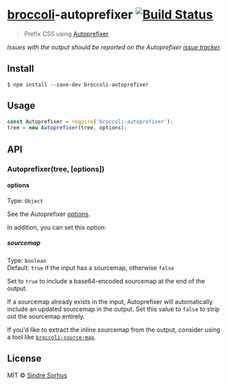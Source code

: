 # [broccoli](https://github.com/joliss/broccoli)-autoprefixer [![Build Status](https://travis-ci.org/sindresorhus/broccoli-autoprefixer.svg?branch=master)](https://travis-ci.org/sindresorhus/broccoli-autoprefixer)

> Prefix CSS using [Autoprefixer](https://github.com/postcss/autoprefixer)

*Issues with the output should be reported on the Autoprefixer [issue tracker](https://github.com/postcss/autoprefixer/issues).*


## Install

```
$ npm install --save-dev broccoli-autoprefixer
```


## Usage

```js
const Autoprefixer = require('broccoli-autoprefixer');
tree = new Autoprefixer(tree, options);
```


## API

### Autoprefixer(tree, [options])

#### options

Type: `Object`

See the Autoprefixer [options](https://github.com/postcss/autoprefixer#options).

In addition, you can set this option:

##### sourcemap

Type: `boolean`<br>
Default: `true` if the input has a sourcemap, otherwise `false`

Set to `true` to include a base64-encoded sourcemap at the end of the output.

If a sourcemap already exists in the input, Autoprefixer will automatically include an updated sourcemap in the output. Set this value to `false` to strip out the sourcemap entirely.

If you'd like to extract the inline sourcemap from the output, consider using a tool like [`broccoli-source-map`](https://github.com/myfreeweb/broccoli-source-map).


## License

MIT © [Sindre Sorhus](https://sindresorhus.com)
